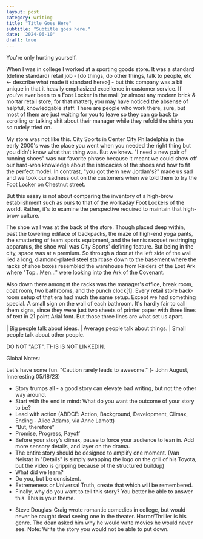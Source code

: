 ```yaml
---
layout: post
category: writing
title: "Title Goes Here"
subtitle: "Subtitle goes here."
date: '2024-06-10'
draft: true
---
```


You're only hurting yourself.

When I was in college I worked at a sporting goods store. It was a standard (define standard) retail job - [do things, do other things, talk to people, etc <- describe what made it standard here>] - but this company was a bit unique in that it heavily emphasized excellence in customer service. If you've ever been to a Foot Locker in the mall (or almost any modern brick & mortar retail store, for that matter), you may have noticed the absense of helpful, knowledgable staff. There are people who work there, sure, but most of them are just waiting for you to leave so they can go back to scrolling or talking shit about their manager while they refold the shirts you so rudely tried on.

My store was not like this. City Sports in Center City Philadelphia in the early 2000's was the place you went when you needed the right thing but you didn't know what that thing was. But we knew. "I need a new pair of running shoes" was our favorite phrase because it meant we could show off our hard-won knowledge about the intricacies of the shoes and how to fit the perfect model. In contrast, "you got them new Jordan's?" made us sad and we took our sadness out on the customers when we told them to try the Foot Locker on Chestnut street.

But this essay is not about comparing the inventory of a high-brow establishment such as ours to that of the workaday Foot Lockers of the world. Rather, it's to examine the perspective required to maintain that high-brow culture.

The shoe wall was at the back of the store. Though placed deep within, past the towering ediface of backpacks, the maze of high-end yoga pants, the smattering of team sports equipment, and the tennis racquet restringing apparatus, the shoe wall was City Sports' defining feature. But being in the city, space was at a premium. So through a door at the left side of the wall lied a long, diamond-plated steel staircase down to the basement where the racks of shoe boxes resembled the warehouse from Raiders of the Lost Ark where "Top...Men..." were looking into the Ark of the Covenant.

Also down there amongst the racks was the manager's office, break room, coat room, two bathrooms, and the punch clock[1]. Every retail store back-room setup of that era had much the same setup. Except we had something special. A small sign on the wall of each bathroom. It's hardly fair to call them signs, since they were just two sheets of printer paper with three lines of text in 21 point Arial font. But those three lines are what set us apart.

| Big people talk about ideas.
| Average people talk about things.
| Small people talk about other people.

<!-- Notes for next time: Talk about how innocent that seems. Then talk about what it really means. Then talk about how that relates to the way the store was run. Then talk about how that relates to how we think about other people. Then talk about how that affects how we talk about other people when they're not around. Then talk about how worrying about how people talk about us is incorrect, because they aren't hurting us if we're not around to hear it. They're only hurting themselves. And by that token, so are we when we do the same. -->

DO NOT "ACT". THIS IS NOT LINKEDIN.

Global Notes:

Let's have some fun. "Caution rarely leads to awesome." (- John August, Inneresting 05/18/23)

- Story trumps all - a good story can elevate bad writing, but not the other way around.
- Start with the end in mind: What do you want the outcome of your story to be?
- Lead with action (ABDCE: Action, Background, Development, Climax, Ending - Alice Adams, via Anne Lamott)
- “But, therefore”
- Promise, Progress, Payoff
- Before your story’s climax, pause to force your audience to lean in. Add more sensory details, and layer on the drama.
- The entire story should be designed to amplify one moment. (Van Neistat in "Details" is simply swapping the logo on the grill of his Toyota, but the video is gripping because of the structured buildup)
- What did we learn?
- Do you, but be consistent.
- Extremeness or Universal Truth, create that which will be remembered.
- Finally, why do you want to tell this story? You better be able to answer this. This is your theme.

<!-- Candidate note -->
- Steve Douglas-Craig wrote romantic comedies in college, but would never be caught dead seeing one in the theater. Horror/Thriller is his genre. The dean asked him why he would write movies he would never see. Note: Write the story you would not be able to put down.